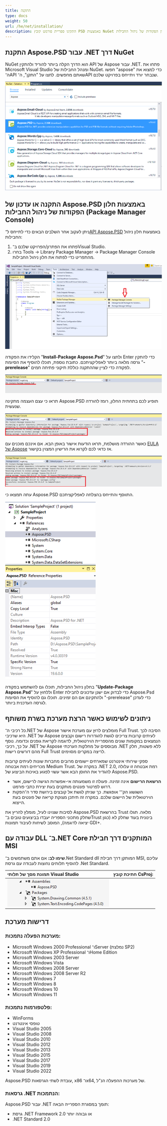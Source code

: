 ```yaml
---
title: התקנה
type: docs
weight: 50
url: /he/net/installation/
description: התקינו ספריית פורמט קובץ PSD באמצעות NuGet או חלון הפקודות של ניהול החבילות (Package Manager Console).
---
```


## **התקנת Aspose.PSD עבור .NET דרך NuGet**
NuGet הוא הדרך הקלה ביותר להוריד ולהתקין API של Aspose עבור .NET. פתחו את Microsoft Visual Studio ומנהל החבילות של NuGet. חפשו "aspose" כדי למצוא את ה־API שאתם מחפשים. לחצו על "התקן", ה־API שנבחר יורד ויתייחס בפרויקט שלכם.

![todo:image_alt_text](installation_1.png)

## **התקנה או עדכון של Aspose.PSD באמצעות חלון הפקודות של ניהול החבילות (Package Manager Console)**
ניתן לעקוב אחר השלבים הבאים כדי לתייחס ל־[API Aspose.PSD](https://www.nuget.org/packages/Aspose.psd/) באמצעות חלון ניהול החבילות:

1. פתחו את הפתרון/הפרויקט שלכם ב־Visual Studio.
1. בחרו Tools -> Library Package Manager -> Package Manager Console מהתפריט כדי לפתוח את חלון ניהול החבילות.

![todo:image_alt_text](installation_2.png)

הקלידו את הפקודה "**Install-Package Aspose.Psd**" ולחצו על Enter כדי להתקין גרסה מלאה ביותר לאפליקציתכם. כתובת נוספת, תוכלו להוסיף את הסיומת "**-prerelease**" לפקודה כדי לציין שההתקנה כוללת תיקוני פתיחה חמים.

![todo:image_alt_text](installation_3.png)

תראו כי עצם העצמה מתקינה Aspose.PSD תופיע לכם בתחתית החלון, רומז להורדה שנעשית.

![todo:image_alt_text](installation_4.png)

כאשר ההורדה מושלמת, תראו הודעות אישור באופן הבא. אם אינכם מוכנים עם [EULA של Aspose](https://company.aspose.com/legal/eula) אז כדאי לכם לקרוא את הרישיון המצוין בקישור.

![todo:image_alt_text](installation_5.png)

עתה תמצאו כי Aspose.PSD התווסף והתייחס בהצלחה לאפליקציתכם.

![todo:image_alt_text](installation_6.png)

בחלון ניהול החבילות, תוכלו גם להשתמש בפקודה "**Update-Package Aspose.Psd**" וללחוץ על Enter כדי לבדוק אם ישנן עדכונים לחבילת Aspose.Psd ולהתקינם אם הם זמינים. תוכלו גם להוסיף את הסיומת "-prerelease" כדי לעדכן לגרסה העדכנית ביותר.

## **ניתונים לשימוש כאשר הרצת מערכת בשרת משותף**
כל רכיבי ה־.NET של Aspose מומלצים לרוץ עם מערכת אישור Full Trust. הסיבה לכך היא שרכיבי .NET של Aspose לעיתים קרובות צריכים לגשת להגדרות רישום וקבצים הנמצאים במקומות שונים מהספריית הוירטואלית, לדוגמה לקריאת גופנים וכדומה. נוסף על כך, רכיבי .NET של Aspose מבוססים על מחלקות הערכתי .NET ללא פשטות, חלק מהם דורשים רישות Full Trust לריצה במקרים מסוימים.

ספקי שירותי אינטרנט שמארחים יישומים מרובים מחברות שונות לעיתים קרובות מכריחים רמת אבטחה Medium Trust. במקרה של .NET 2.0, רמת אבטחה זו עלולה להגדיר את החוסן הבא אשר עשוי לפגוע באיכות הביצוע של Aspose.PSD.

- **הרשאת הרישום** אינה זמינה. פעולה זו משמעותה אי-אפשרות הגישה לרישום, אשר דרוש לפרטור פונטים מותקנים בעת יצירת כתבי פורמט.
- השגשוג הק־־  אופגשת. כך שניתן לגשת אל קובצים בירושת סדר ה־הפקות הוירטואלית של היישום שלכם. במקרה זה תיתכן מצוקת קריאה של פונטים בעת הייצוא.

לסיבות שצוינו לעיל, מומלץ להריץ את Aspose.PSD בהרשאת Trust מלאה. תגלו שחלק מתכוני הספריה יעבדו בביצועים טובים ב־Trust בינונית בעוד שחלק לא (כגון יציאה לדוגמה), המוסב לשיחות לעיבוד תמונות GDI+.

## **עבודה עם DLL ב־.NET Core המותקנים דרך חבילת MSI**


**שימו לב:** אם אתם משתמשים ב־.Net Standard dll המותקן דרך חבילת MSI, עליכם להוסיף תלותים נחוצות לעבודה עם גרסת .Net Standard.

|**תמונת מסך של תלותי Visual Studio**|**חתיכת קובץ CsProj:**|
| :- | :- |
|![todo:image_alt_text](installation_7.png)|<ItemGroup><p></p><p>`    `<PackageReference Include="System.Drawing.Common" Version="4.5.1" /></p><p>`    `<PackageReference Include="System.Text.Encoding.CodePages" Version="4.5.0" /></p><p></p></ItemGroup>|

## **דרישות מערכת**
### **מערכות הפעלה נתמכות:**
- Microsoft Windows 2000 Professional ו־Server (נמלצת SP2)
- Microsoft Windows XP Professional ו־Home Edition
- Microsoft Windows 2003 Server
- Microsoft Windows Vista
- Microsoft Windows 2008 Server
- Microsoft Windows 2008 Server R2
- Microsoft Windows 7
- Microsoft Windows 8
- Microsoft Windows 10
- Microsoft Windows 11
### **פלטפורמות נתמכות:**
- WinForms
- טופסי אינטרנט
- Visual Studio 2005
- Visual Studio 2008
- Visual Studio 2010
- Visual Studio 2012
- Visual Studio 2013
- Visual Studio 2015
- Visual Studio 2017
- Visual Studio 2019
- Visual Studio 2022

Aspose.PSD עובדת לשתי הגרסאות, x86 ו־x64, של מערכות ההפעלה הנ"ל.
### **גרסאות .NET הנתמכות:**
Aspose.PSD עבור .NET תומך במסגרת הספרייה הבאה:

- גרסת .NET Framework 2.0 או גבוהה יותר
- .NET Standard 2.0
